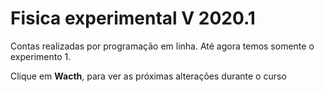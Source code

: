 # Fisica experimental V 2020.1

Contas realizadas por programação em linha. Até agora temos somente o experimento 1. 

Clique em **Wacth**, para ver as próximas alterações durante o curso 
